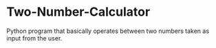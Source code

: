 # Two-Number-Calculator
Python program that basically operates between two numbers taken as input from the user.
